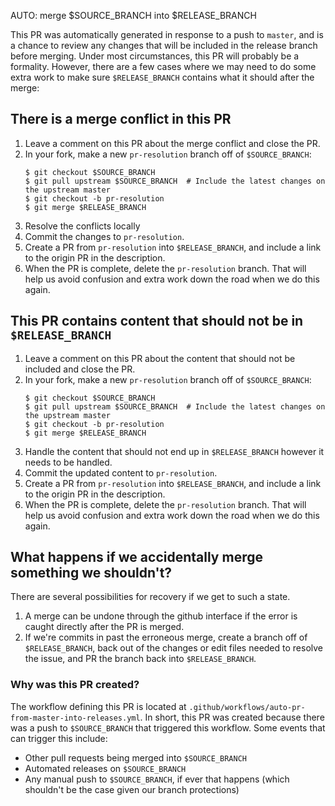 AUTO: merge $SOURCE_BRANCH into $RELEASE_BRANCH

This PR was automatically generated in response to a push to `master`,
and is a chance to review any changes that will be included in the release
branch before merging.  Under most circumstances, this PR will probably be
a formality.  However, there are a few cases where we may need to do some
extra work to make sure `$RELEASE_BRANCH` contains what it should after the
merge:

## There is a merge conflict in this PR

1. Leave a comment on this PR about the merge conflict and close the PR.
2. In your fork, make a new `pr-resolution` branch off of `$SOURCE_BRANCH`:
   ```shell
   $ git checkout $SOURCE_BRANCH
   $ git pull upstream $SOURCE_BRANCH  # Include the latest changes on the upstream master
   $ git checkout -b pr-resolution
   $ git merge $RELEASE_BRANCH
   ```
3. Resolve the conflicts locally
4. Commit the changes to `pr-resolution`.
5. Create a PR from `pr-resolution` into `$RELEASE_BRANCH`, and include a link
   to the origin PR in the description.
6. When the PR is complete, delete the `pr-resolution` branch.  That will
   help us avoid confusion and extra work down the road when we do this again.

## This PR contains content that should not be in `$RELEASE_BRANCH`

1. Leave a comment on this PR about the content that should not be included
   and close the PR.
2. In your fork, make a new `pr-resolution` branch off of `$SOURCE_BRANCH`:
   ```shell
   $ git checkout $SOURCE_BRANCH
   $ git pull upstream $SOURCE_BRANCH  # Include the latest changes on the upstream master
   $ git checkout -b pr-resolution
   $ git merge $RELEASE_BRANCH
   ```
3. Handle the content that should not end up in `$RELEASE_BRANCH` however it
   needs to be handled.
4. Commit the updated content to `pr-resolution`.
5. Create a PR from `pr-resolution` into `$RELEASE_BRANCH`, and include a link
   to the origin PR in the description.
6. When the PR is complete, delete the `pr-resolution` branch.  That will
   help us avoid confusion and extra work down the road when we do this again.

## What happens if we accidentally merge something we shouldn't?

There are several possibilities for recovery if we get to such a state.

1. A merge can be undone through the github interface if the error is caught
   directly after the PR is merged.
2. If we're commits in past the erroneous merge, create a branch off of
   `$RELEASE_BRANCH`, back out of the changes or edit files needed to resolve
   the issue, and PR the branch back into `$RELEASE_BRANCH`.

### Why was this PR created?

The workflow defining this PR is located at
`.github/workflows/auto-pr-from-master-into-releases.yml`.  In short, this PR
was created because there was a push to `$SOURCE_BRANCH` that triggered this
workflow.  Some events that can trigger this include:

* Other pull requests being merged into `$SOURCE_BRANCH`
* Automated releases on `$SOURCE_BRANCH`
* Any manual push to `$SOURCE_BRANCH`, if ever that happens (which shouldn't be the
  case given our branch protections)

